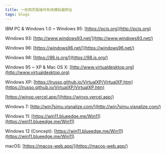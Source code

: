 ```yaml
---
title: 一些网页版操作系统模拟器网址
tags: blogs
---
```


IBM PC & Windows 1.0 ~ Windows 95: [https://pcjs.org](http://pcjs.org)

Windows 93: [http://www.windows93.net/](http://www.windows93.net/)

Windows 96: [https://windows96.net/](https://windows96.net/)

Windows 98: [https://98.js.org/](https://98.js.org/)

Windows 95 ~ XP & Mac OS X: [http://www.virtualdesktop.org](http://www.virtualdesktop.org)

Windows XP: [https://lrusso.github.io/VirtualXP/VirtualXP.htm](https://lrusso.github.io/VirtualXP/VirtualXP.htm)

[https://winxp.vercel.app/](https://winxp.vercel.app/)

Windows 7: [http://win7simu.visnalize.com/](http://win7simu.visnalize.com/)

Windows 11: [https://win11.blueedge.me/Win11](https://win11.blueedge.me/Win11)

Windows 12 (Concept): [https://win11.blueedge.me/Win11](https://win11.blueedge.me/Win11)

macOS: [https://macos-web.app/](https://macos-web.app/)


